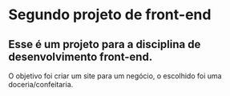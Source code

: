 # Segundo projeto de front-end

## Esse é um projeto para a disciplina de desenvolvimento front-end.

O objetivo foi criar um site para um negócio, o escolhido foi uma doceria/confeitaria.
